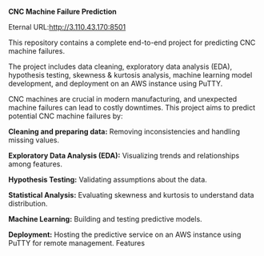 **CNC Machine Failure Prediction**

Eternal URL:http://3.110.43.170:8501

This repository contains a complete end-to-end project for predicting CNC machine failures.

The project includes data cleaning, exploratory data analysis (EDA), hypothesis testing, skewness & kurtosis analysis, machine learning model development, and deployment on an AWS instance using PuTTY.

CNC machines are crucial in modern manufacturing, and unexpected machine failures can lead to costly downtimes.
This project aims to predict potential CNC machine failures by:

**Cleaning and preparing data:** Removing inconsistencies and handling missing values.

**Exploratory Data Analysis (EDA):** Visualizing trends and relationships among features.

**Hypothesis Testing:** Validating assumptions about the data.

**Statistical Analysis:** Evaluating skewness and kurtosis to understand data distribution.

**Machine Learning:** Building and testing predictive models.

**Deployment:** Hosting the predictive service on an AWS instance using PuTTY for remote management.
Features

